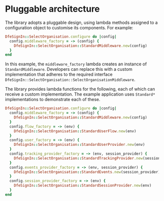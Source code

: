 # Pluggable architecture

The library adopts a pluggable design, using lambda methods assigned to a configuration object to customise its components. For example:

```ruby
DfeSignIn::SelectOrganisation.configure do |config|
  config.middleware_factory = -> (config) {
    DfeSignIn::SelectOrganisation::StandardMiddleware.new(config)
  }
end
```

In this example, the `middleware_factory` lambda creates an instance of `StandardMiddleware`. Developers can replace this with a custom implementation that adheres to the required interface `DfeSignIn::SelectOrganisation::SelectOrganisationMiddleware`.

The library provides lambda functions for the following, each of which can receive a custom implementation. The example application uses `Standard*` implementations to demonstrate each of these.

```ruby
DfeSignIn::SelectOrganisation.configure do |config|
  config.middleware_factory = -> (config) {
    DfeSignIn::SelectOrganisation::StandardMiddleware.new(config)
  }
  config.flow_factory = -> (env) {
    DfeSignIn::SelectOrganisation::StandardUserFlow.new(env)
  }
  config.user_factory = -> (env) {
    DfeSignIn::SelectOrganisation::StandardUserProvider.new(env)
  }
  config.tracking_provider_factory = -> (env, session_provider) {
    DfeSignIn::SelectOrganisation::StandardTrackingProvider.new(session_provider)
  }
  config.events_provider_factory = -> (env, session_provider) {
    DfeSignIn::SelectOrganisation::StandardEvents.new(session_provider)
  }
  config.session_provider_factory = -> (env) {
    DfeSignIn::SelectOrganisation::StandardSessionProvider.new(env)
  }
end
```
